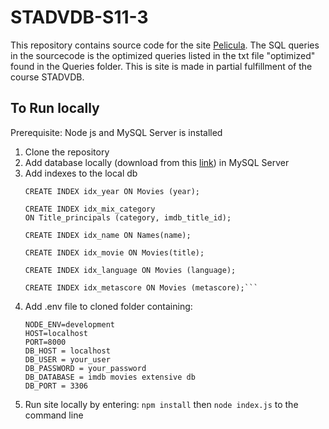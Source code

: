 # STADVDB-S11-3

 This repository contains source code for the site [Pelicula](http://pelicula-search.herokuapp.com/).  The SQL queries in the sourcecode is the optimized queries listed in the txt file "optimized" found in the Queries folder. This is site is made in partial fulfillment of the course STADVDB.


## To Run locally
Prerequisite: Node js and MySQL Server is installed 

1. Clone the repository
2. Add database locally (download from this [link](https://drive.google.com/file/d/1--CNRewTDe2aJKPzB2GmyevbPNaLwVbK/view?usp=sharing)) in MySQL Server
3. Add indexes to the local db
   ```
   CREATE INDEX idx_year ON Movies (year);

   CREATE INDEX idx_mix_category
   ON Title_principals (category, imdb_title_id);

   CREATE INDEX idx_name ON Names(name);

   CREATE INDEX idx_movie ON Movies(title);

   CREATE INDEX idx_language ON Movies (language);

   CREATE INDEX idx_metascore ON Movies (metascore);```
4. Add .env file to cloned folder containing:
      ```
      NODE_ENV=development
      HOST=localhost
      PORT=8000
      DB_HOST = localhost
      DB_USER = your_user
      DB_PASSWORD = your_password
      DB_DATABASE = imdb movies extensive db
      DB_PORT = 3306
 5. Run site locally by entering: ```npm install``` then ```node index.js``` to the command line

